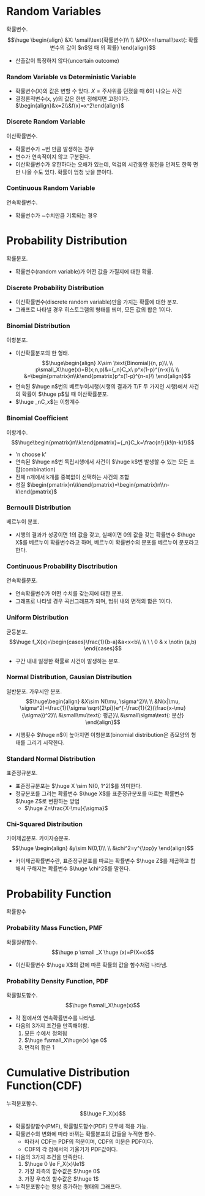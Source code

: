 # Random Variables
확률변수.
$$\huge \begin{align}
&X: \small\text{확률변수}\\
\\
&P(X=n)\small\text{: 확률변수의 값이 $n$일 때 의 확률}
\end{align}$$
- 산출값이 특정하지 않다(uncertain outcome)
### Random Variable vs Deterministic Variable
- 확률변수(X)의 값은 변할 수 있다.
	$X=\text{주사위를 던졌을 때 6이 나오는 사건}$
- 결정론적변수(x, y)의 값은 한번 정해지면 고정이다.
	$\begin{align}&x=2\\&f(x)=x^2\end{align}$
### Discrete Random Variable
이산확률변수.
- 확률변수가 ~번 만큼 발생하는 경우
- 변수가 연속적이지 않고 구분된다.
- 이산확률변수가 유한하다는 오해가 있는데, 억겁의 시간동안 동전을 던져도 한쪽 면만 나올 수도 있다. 확률이 엄청 낮을 뿐이다.

### Continuous Random Variable
연속확률변수.
- 확률변수가 ~수치만큼 기록되는 경우
# Probability Distribution
확률분포.
- 확률변수(random variable)가 어떤 값을 가질지에 대한 확률.
### Discrete Probability Distribution
- 이산확률변수(discrete random variable)만을 가지는 확률에 대한 분포.
- 그래프로 나타낼 경우 히스토그램의 형태를 띄며, 모든 값의 합은 1이다.
### Binomial Distribution
이항분포.
- 이산확률분포의 한 형태.
$$\huge\begin{align}
X\sim \text{Binomial}(n, p)\\
\\
p\small_X\huge(x)=B(x;n,p)&={_n}C_x\ p^x(1-p)^{n-x}\\
\\
&=\begin{pmatrix}n\\k\end{pmatrix}p^x(1-p)^{n-x}\\
\end{align}$$
-  연속된 $\huge n$번의 베르누이시행(시행의 결과가 T/F 두 가지인 시행)에서 사건의 확률이 $\huge p$일 때 이산확률분포.
- $\huge _nC_x$는 이항계수

### Binomial Coefficient
이항계수.
$$\huge\begin{pmatrix}n\\k\end{pmatrix}={_n}C_k=\frac{n!}{k!(n-k)!}$$
- 'n choose k'
- 연속된 $\huge n$번 독립시행에서 사건이 $\huge k$번 발생할 수 있는 모든 조합(combination)
- 전체 n개에서 k개를 중복없이 선택하는 사건의 조합
- 성질
	$\begin{pmatrix}n\\k\end{pmatrix}=\begin{pmatrix}n\\n-k\end{pmatrix}$
### Bernoulli Distribution
베르누이 분포.
- 시행의 결과가 성공이면 1의 값을 갖고, 실패이면 0의 값을 갖는 확률변수 $\huge X$를 베르누이 확률변수라고 하며, 베르누이 확률변수의 분포를 베르누이 분포라고 한다.
### Continuous Probability Disctribution
연속확률분포.
- 연속확률변수가 어떤 수치를 갖는지에 대한 분포.
- 그래프로 나타낼 경우 곡선그래프가 되며, 범위 내의 면적의 합은 1이다.
### Uniform Distribution
균등분포.
$$\huge
f_X(x)=\begin{cases}\frac{1}{b-a}&a<x<b\\
					\\
					\ \ 0 & x \notin (a,b)
		\end{cases}$$
- 구간 내내 일정한 확률로 사건이 발생하는 분포.
### Normal Distribution, Gausian Distribution
일반분포. 가우시안 분포.
$$\huge\begin{align}
&X\sim N(\mu, \sigma^2)\\
\\
&N(x|\mu, \sigma^2)=\frac{1}{\sigma \sqrt{2\pi}}e^{-\frac{1}{2}(\frac{x-\mu}{\sigma})^2}\\
&\small\mu\text{: 평균}\\
&\small\sigma\text{: 분산}
\end{align}$$
- 시행횟수 $\huge n$이 높아지면 이항분포(binomial distribution은 종모양의 형태를 그리기 시작한다.
### Standard Normal Distribution
표준정규분포.
- 표준정규분포는 $\huge X \sim N(0, 1^2)$를 의미한다.
- 정규분포를 그리는 확률변수 $\huge X$를 표준정규분포를 따르는 확률변수 $\huge Z$로 변환하는 방법
	- $\huge Z=\frac{X-\mu}{\sigma}$
### Chi-Squared Distribution
카이제곱분포. 카이자승분포.
$$\huge \begin{align}
&y\sim N(0,1)\\
\\
&\chi^2=y^{\top}y
\end{align}$$
- 카이제곱확률변수란, 표준정규분포를 따르는 확률변수 $\huge Z$를 제곱하고 합해서 구해지는 확률변수 $\huge \chi^2$를 말한다.

# Probability Function
확률함수
### Probability Mass Function, PMF
확률질량함수.
$$\huge p \small _X \huge (x)=P(X=x)$$
- 이산확률변수 $\huge X$의 값에 따른 확률의 값을 함수처럼 나타냄.
### Probability Density Function, PDF
확률밀도함수.
$$\huge f\small_X\huge(x)$$
- 각 점에서의 연속확률변수를 나타냄.
- 다음의 3가지 조건을 만족해야함.
	1. 모든 수에서 정의됨
	2. $\huge f\small_X\huge(x) \ge 0$
	3. 면적의 합은 1
# Cumulative Distribution Function(CDF)
누적분포함수.
$$\huge F_X(x)$$
- 확률질량함수(PMF), 확률밀도함수(PDF) 모두에 적용 가능.
- 확률변수의 변화에 따라 바뀌는 확률분포의 값들을 누적한 함수.
	- 따라서 CDF는 PDF의 적분이며, CDF의 미분은 PDF이다.
	- CDF의 각 점에서의 기울기가 PDF값이다.
- 다음의 3가지 조건을 만족한다.
	1. $\huge 0 \le F_X(x)\le1$
	2. 가장 좌측의 함수값은 $\huge 0$
	3. 가장 우측의 함수값은 $\huge 1$
- 누적분포함수는 항상 증가하는 형태의 그래프다.